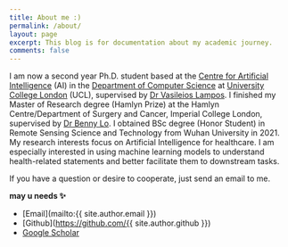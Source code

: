 ```yaml
---
title: About me :)
permalink: /about/
layout: page
excerpt: This blog is for documentation about my academic journey.
comments: false
---
```


I am now a second year Ph.D. student based at the [Centre for Artificial Intelligence](https://www.ucl.ac.uk/ai-centre/) (AI) in the [Department of Computer Science](https://www.ucl.ac.uk/computer-science/) at [University College London](https://www.ucl.ac.uk/) (UCL), supervised by [Dr Vasileios Lampos](https://lampos.net/home). I finished my Master of Research degree (Hamlyn Prize) at the Hamlyn Centre/Department of Surgery and Cancer, Imperial College London, supervised by [Dr Benny Lo](https://www.bennyplo.com/bennylo/index.php). I obtained BSc degree (Honor Student) in Remote Sensing Science and Technology from Wuhan University in 2021. My research interests focus on Artificial Intelligence for healthcare. I am especially interested in using machine learning models to understand health-related statements and better facilitate them to downstream tasks.

If you have a question or desire to cooperate, just send an email to me.

**may u needs ✨**

- <i class="fas fa-envelope"></i> [Email](mailto:{{ site.author.email }})
- <i class="fab fa-github"></i> [Github](https://github.com/{{ site.author.github }})
- <i class="fas fa-graduation-cap"></i> [Google Scholar](https://scholar.google.com/citations?user=6ucM9woAAAAJ&hl=en&oi=ao)
